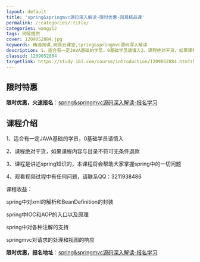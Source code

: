 ```yaml
---
layout: default
title: 'spring&springmvc源码深入解读-限时优惠-网易精品课'
permalink: /:categories/:title/
categories: wangyi2
tags: 网易提供
cover: 1209052884.jpg
keywords: 精选网课,网易云课堂,spring&springmvc源码深入解读
description: 1、适合有一定JAVA基础的学员，0基础学员请慎入2、课程绝对干货，如果课程内容与目录不符可无条件退款3、课程是讲述sp
classid: 1209052884
targetlink: https://study.163.com/course/introduction/1209052884.htm?share=1&shareId=1025206652&utm_campaign=share&utm_medium=iphoneShare&utm_source=&utm_u=1025206652
---
```


## 限时特惠

**限时优惠，火速报名**：[spring&springmvc源码深入解读-报名学习](https://study.163.com/course/introduction/1209052884.htm?share=1&shareId=1025206652&utm_campaign=share&utm_medium=iphoneShare&utm_source=&utm_u=1025206652)

## 课程介绍

1、适合有一定JAVA基础的学员，0基础学员请慎入 

2、课程绝对干货，如果课程内容与目录不符可无条件退款 

3、课程是讲述spring知识的，本课程将会帮助大家掌握spring中的一切问题 

4、观看视频过程中有任何问题，请联系QQ：3211938486

课程收益：

spring中对xml的解析和BeanDefinition的封装 

spring中IOC和AOP的入口以及原理 

spring中对各种注解的支持 

springmvc对请求的处理和视图的响应

**限时优惠，报名地址**：[spring&springmvc源码深入解读-报名学习](https://study.163.com/course/introduction/1209052884.htm?share=1&shareId=1025206652&utm_campaign=share&utm_medium=iphoneShare&utm_source=&utm_u=1025206652)

